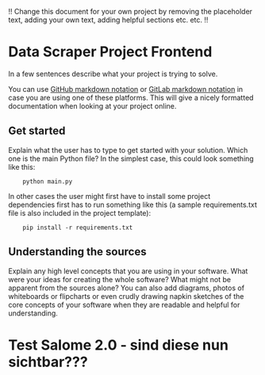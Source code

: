 !! Change this document for your own project by removing the placeholder text, adding your own text, adding helpful sections etc. etc. !!

# Data Scraper Project Frontend

In a few sentences describe what your project is trying to solve.

You can use [GitHub markdown
notation](https://docs.github.com/en/github/writing-on-github/getting-started-with-writing-and-formatting-on-github/basic-writing-and-formatting-syntax)
or [GitLab markdown notation](https://docs.gitlab.com/ee/user/markdown.html) in
case you are using one of these platforms. This will give a nicely formatted
documentation when looking at your project online.

## Get started

Explain what the user has to type to get started with your solution. Which one
is the main Python file? In the simplest case, this could look something like
this:

`    python main.py`

In other cases the user might first have to install some project dependencies
first has to run something like this (a sample requirements.txt file is also
included in the project template):

`    pip install -r requirements.txt`

## Understanding the sources

Explain any high level concepts that you are using in your software. What were
your ideas for creating the whole software? What might not be apparent from the
sources alone? You can also add diagrams, photos of whiteboards or flipcharts
or even crudly drawing napkin sketches of the core concepts of your software
when they are readable and helpful for understanding.

# Test Salome 2.0 - sind diese nun sichtbar???
